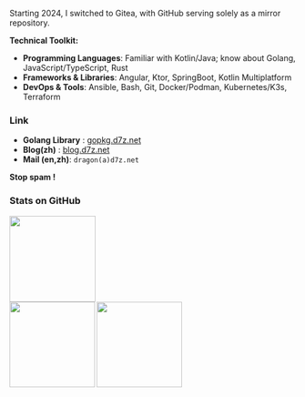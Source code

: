 Starting 2024, I switched to Gitea, with GitHub serving solely as a mirror repository.

**Technical Toolkit:**

- **Programming Languages**: Familiar with Kotlin/Java; know about Golang, JavaScript/TypeScript, Rust
- **Frameworks & Libraries**: Angular, Ktor, SpringBoot, Kotlin Multiplatform
- **DevOps & Tools**: Ansible, Bash, Git, Docker/Podman, Kubernetes/K3s, Terraform

### Link

-  **Golang Library** : [gopkg.d7z.net](https://gopkg.d7z.net)
-  **Blog(zh)** : [blog.d7z.net](https://blog.d7z.net)
-  **Mail (en,zh)**: `dragon(a)d7z.net`

**Stop spam !**

### Stats on GitHub

<img src="http://github-profile-summary-cards.vercel.app/api/cards/profile-details?username=ExplodingDragon&theme=github_dark" height="151">
<div align="left">
  <img src="http://github-profile-summary-cards.vercel.app/api/cards/stats?username=ExplodingDragon&theme=github_dark" align="left" height="150">
  <img src="https://github-profile-summary-cards.vercel.app/api/cards/most-commit-language?username=ExplodingDragon&theme=github_dark" align="left" height="150">
  &nbsp;<br clear="all">
</div>
